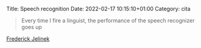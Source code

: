 Title: Speech recognition
Date: 2022-02-17 10:15:10+01:00
Category: cita


> Every time I fire a linguist, the performance of the speech recognizer goes up

[Frederick Jelinek](https://en.m.wikipedia.org/wiki/Frederick_Jelinek)

